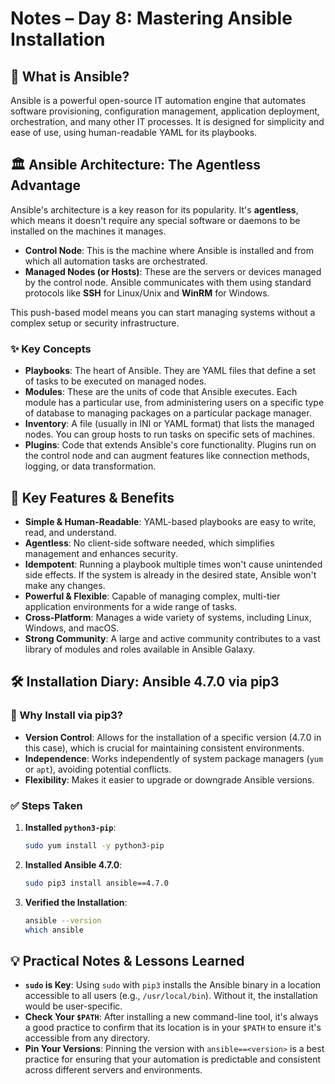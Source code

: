 # Notes – Day 8: Mastering Ansible Installation

## 📖 What is Ansible?

Ansible is a powerful open-source IT automation engine that automates software provisioning, configuration management, application deployment, orchestration, and many other IT processes. It is designed for simplicity and ease of use, using human-readable YAML for its playbooks.

## 🏛️ Ansible Architecture: The Agentless Advantage

Ansible's architecture is a key reason for its popularity. It's **agentless**, which means it doesn't require any special software or daemons to be installed on the machines it manages.

- **Control Node**: This is the machine where Ansible is installed and from which all automation tasks are orchestrated.
- **Managed Nodes (or Hosts)**: These are the servers or devices managed by the control node. Ansible communicates with them using standard protocols like **SSH** for Linux/Unix and **WinRM** for Windows.

This push-based model means you can start managing systems without a complex setup or security infrastructure.

### ✨ Key Concepts

- **Playbooks**: The heart of Ansible. They are YAML files that define a set of tasks to be executed on managed nodes.
- **Modules**: These are the units of code that Ansible executes. Each module has a particular use, from administering users on a specific type of database to managing packages on a particular package manager.
- **Inventory**: A file (usually in INI or YAML format) that lists the managed nodes. You can group hosts to run tasks on specific sets of machines.
- **Plugins**: Code that extends Ansible's core functionality. Plugins run on the control node and can augment features like connection methods, logging, or data transformation.

## 🚀 Key Features & Benefits

- **Simple & Human-Readable**: YAML-based playbooks are easy to write, read, and understand.
- **Agentless**: No client-side software needed, which simplifies management and enhances security.
- **Idempotent**: Running a playbook multiple times won't cause unintended side effects. If the system is already in the desired state, Ansible won't make any changes.
- **Powerful & Flexible**: Capable of managing complex, multi-tier application environments for a wide range of tasks.
- **Cross-Platform**: Manages a wide variety of systems, including Linux, Windows, and macOS.
- **Strong Community**: A large and active community contributes to a vast library of modules and roles available in Ansible Galaxy.

## 🛠️ Installation Diary: Ansible 4.7.0 via pip3

### 🤔 Why Install via pip3?

- **Version Control**: Allows for the installation of a specific version (4.7.0 in this case), which is crucial for maintaining consistent environments.
- **Independence**: Works independently of system package managers (`yum` or `apt`), avoiding potential conflicts.
- **Flexibility**: Makes it easier to upgrade or downgrade Ansible versions.

### ✅ Steps Taken

1.  **Installed `python3-pip`**:
    ```bash
    sudo yum install -y python3-pip
    ```
2.  **Installed Ansible 4.7.0**:
    ```bash
    sudo pip3 install ansible==4.7.0
    ```
3.  **Verified the Installation**:
    ```bash
    ansible --version
    which ansible
    ```

## 💡 Practical Notes & Lessons Learned

- **`sudo` is Key**: Using `sudo` with `pip3` installs the Ansible binary in a location accessible to all users (e.g., `/usr/local/bin`). Without it, the installation would be user-specific.
- **Check Your `$PATH`**: After installing a new command-line tool, it's always a good practice to confirm that its location is in your `$PATH` to ensure it's accessible from any directory.
- **Pin Your Versions**: Pinning the version with `ansible==<version>` is a best practice for ensuring that your automation is predictable and consistent across different servers and environments.
